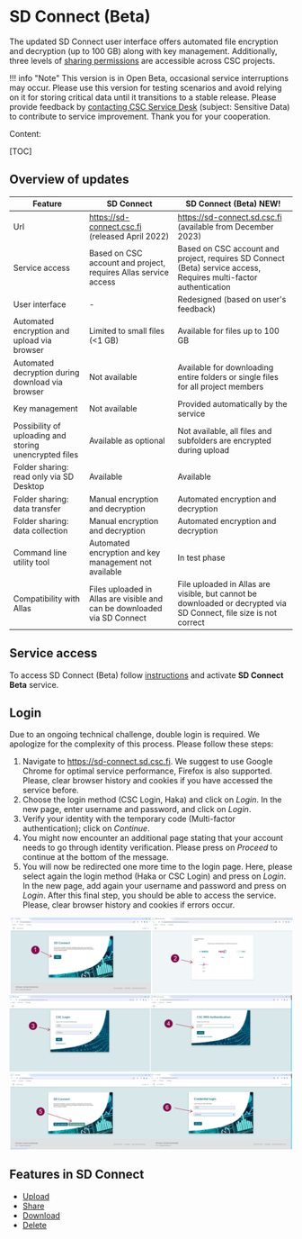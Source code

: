 # SD Connect (Beta)

The updated SD Connect user interface offers automated file encryption and decryption (up to 100 GB) along with key management. Additionally, three levels of [sharing permissions](#data-sharing) are accessible across CSC projects.

!!! info "Note"
    This version is in Open Beta, occasional service interruptions may occur. Please use this version for testing scenarios and avoid relying on it for storing critical data until it transitions to a stable release. Please provide feedback by [contacting CSC Service Desk](../../support/contact.md) (subject: Sensitive Data) to contribute to service improvement. Thank you for your cooperation.

Content:

[TOC]

## Overview of updates

| Feature                                             | SD Connect                      | SD Connect (Beta) NEW!                     |
|-----------------------------------------------------|---------------------------------------|------------------------------------------------|
| Url|  https://sd-connect.csc.fi (released April 2022)|  https://sd-connect.sd.csc.fi (available from December 2023) |
| Service access|   Based on CSC account and project, requires Allas service access| Based on CSC account and project, requires SD Connect (Beta) service access, Requires multi-factor authentication |   
| User interface |    -     |    Redesigned (based on user's feedback)    |  
| Automated encryption and upload via browser          | Limited to small files (<1 GB)         | Available for files up to 100 GB               |
| Automated decryption during download via browser    | Not available                       | Available for downloading entire folders or single files for all project members |
| Key management                                      | Not available                        | Provided automatically by the service |    
| Possibility of uploading and storing unencrypted files | Available as optional  |Not available, all files and subfolders are encrypted during upload|
| Folder sharing: read only via SD Desktop | Available  | Available|
| Folder sharing: data transfer | Manual encryption and decryption | Automated encryption and decryption |
| Folder sharing: data collection |Manual encryption and decryption   |  Automated encryption and decryption   |
| Command line utility tool                           | Automated encryption and key management not available | In test phase                                       |
| Compatibility with Allas| Files uploaded in Allas are visible and can be downloaded via SD Connect | File uploaded in Allas are visible, but cannot be downloaded or decrypted via SD Connect, file size is not correct|

## Service access 

To access SD Connect (Beta) follow [instructions](./sd-use-case-new-user-project-manager.md) and activate **SD Connect Beta** service.

## Login

Due to an ongoing technical challenge, double login is required. We apologize for the complexity of this process. Please follow these steps:

1. Navigate to <https://sd-connect.sd.csc.fi>. We suggest to use Google Chrome for optimal service performance, Firefox is also supported. Please, clear browser history and cookies if you have accessed the service before. 
2. Choose the login method (CSC Login, Haka) and click on *Login*. In the new page, enter username and password, and click on *Login*.
3. Verify your identity with the temporary code (Multi-factor authentication); click on *Continue*.
4. You might now encounter an additional page stating that your account needs to go through identity verification. Please press on *Proceed* to continue at the bottom of the message.
5. You will now be redirected one more time to the login page. Here, please select again the login method (Haka or CSC Login) and press on *Login*. In the new page, add again your username and password and press on *Login*. After this final step, you should be able to access the service. Please, clear browser history and cookies if errors occur.

[![Project](images/connect/beta-login.png)](images/connect/beta-login.png)

## Features in SD Connect 

* [Upload](./sd-connect-upload.md)
* [Share](./sd-connect-share.md)
* [Download](./sd-connect-download.md)
* [Delete](./sd-connect-delete.md)